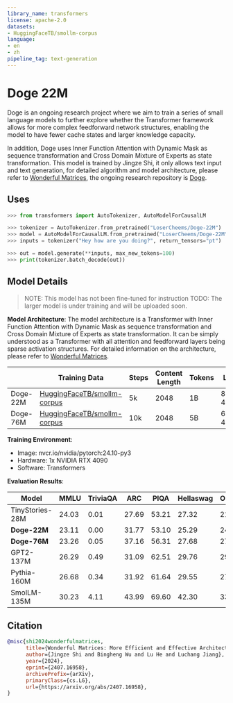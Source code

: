 ```yaml
---
library_name: transformers
license: apache-2.0
datasets:
- HuggingFaceTB/smollm-corpus
language:
- en
- zh
pipeline_tag: text-generation
---
```



# **Doge 22M**

Doge is an ongoing research project where we aim to train a series of small language models to further explore whether the Transformer framework allows for more complex feedforward network structures, enabling the model to have fewer cache states and larger knowledge capacity.

In addition, Doge uses Inner Function Attention with Dynamic Mask as sequence transformation and Cross Domain Mixture of Experts as state transformation. This model is trained by Jingze Shi, it only allows text input and text generation, for detailed algorithm and model architecture, please refer to [Wonderful Matrices](https://arxiv.org/abs/2407.16958), the ongoing research repository is [Doge](https://github.com/LoserCheems/Doge).


## Uses

```python
>>> from transformers import AutoTokenizer, AutoModelForCausalLM

>>> tokenizer = AutoTokenizer.from_pretrained("LoserCheems/Doge-22M")
>>> model = AutoModelForCausalLM.from_pretrained("LoserCheems/Doge-22M", trust_remote_code=True)
>>> inputs = tokenizer("Hey how are you doing?", return_tensors="pt")

>>> out = model.generate(**inputs, max_new_tokens=100)
>>> print(tokenizer.batch_decode(out))
```


## Model Details
> NOTE: This model has not been fine-tuned for instruction
> TODO: The larger model is under training and will be uploaded soon.

**Model Architecture**: The model architecture is a Transformer with Inner Function Attention with Dynamic Mask as sequence transformation and Cross Domain Mixture of Experts as state transformation. It can be simply understood as a Transformer with all attention and feedforward layers being sparse activation structures. For detailed information on the architecture, please refer to [Wonderful Matrices](https://arxiv.org/abs/2407.16958).

|| Training Data | Steps | Content Length | Tokens | LR | Batch Size | Precision |
|---|---|---|---|---|---|---|---|
| Doge-22M | [HuggingFaceTB/smollm-corpus](https://huggingface.co/datasets/HuggingFaceTB/smollm-corpus) | 5k | 2048 | 1B | 8e-4 | 0.25M | bfloat16 |
| Doge-76M | [HuggingFaceTB/smollm-corpus](https://huggingface.co/datasets/HuggingFaceTB/smollm-corpus) | 10k | 2048 | 5B | 6e-4 | 0.5M | bfloat16 |


**Training Environment**:
- Image: nvcr.io/nvidia/pytorch:24.10-py3
- Hardware: 1x NVIDIA RTX 4090
- Software: Transformers


**Evaluation Results**:

| Model | MMLU | TriviaQA | ARC | PIQA | Hellaswag | OBQA | Wnogrande | Avg |
|-------|------|----------|-----|------|-----------|------|-----------|-----|
| TinyStories-28M | 24.03 | 0.01 | 27.69 | 53.21 | 27.32 | 21.00 | 50.67 | 29.13 |
| **Doge-22M** | 23.11 | 0.00 | 31.77 | 53.10 | 25.29 | 24.40 | 49.56 | 29.60 |
| **Doge-76M** | 23.26 | 0.05 | 37.16 | 56.31 | 27.68 | 27.00 | 49.64 | 31.58 |
| GPT2-137M | 26.29 | 0.49 | 31.09 | 62.51 | 29.76 | 29.40 | 49.72 | 32.75 |
| Pythia-160M | 26.68 | 0.34 | 31.92 | 61.64 | 29.55 | 27.80 | 49.49 | 32.49 |
| SmolLM-135M | 30.23 | 4.11 | 43.99 | 69.60 | 42.30 | 33.60 | 52.70 | 39.50 |

## Citation

```bibtex
@misc{shi2024wonderfulmatrices,
      title={Wonderful Matrices: More Efficient and Effective Architecture for Language Modeling Tasks}, 
      author={Jingze Shi and Bingheng Wu and Lu He and Luchang Jiang},
      year={2024},
      eprint={2407.16958},
      archivePrefix={arXiv},
      primaryClass={cs.LG},
      url={https://arxiv.org/abs/2407.16958}, 
}
```